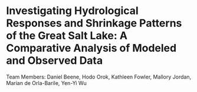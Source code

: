 # Investigating Hydrological Responses and Shrinkage Patterns of the Great Salt Lake: A Comparative Analysis of Modeled and Observed Data
Team Members: Daniel Beene, Hodo Orok, Kathleen Fowler, Mallory Jordan, Marian de Orla-Barile, Yen-Yi Wu
